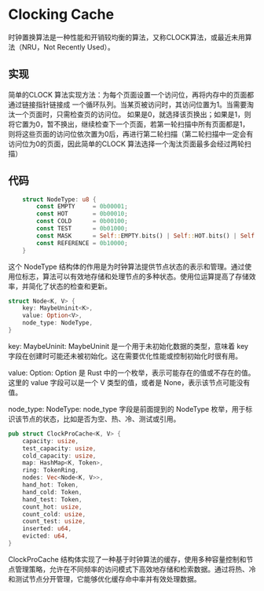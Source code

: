 # Clocking Cache 

时钟置换算法是一种性能和开销较均衡的算法，又称CLOCK算法，或最近未用算法（NRU，Not Recently Used）。

## 实现

简单的CLOCK 算法实现方法：为每个页面设置一个访问位，再将内存中的页面都通过链接指针链接成 一个循环队列。当某页被访问时，其访问位置为1。当需要淘汰一个页面时，只需检查页的访问位。 如果是0，就选择该页换出；如果是1，则将它置为0，暂不换出，继续检查下一个页面，若第一轮扫描中所有页面都是1，则将这些页面的访问位依次置为0后，再进行第二轮扫描（第二轮扫描中一定会有访问位为0的页面，因此简单的CLOCK 算法选择一个淘汰页面最多会经过两轮扫描）

## 代码

```rs 
    struct NodeType: u8 {
        const EMPTY     = 0b00001;
        const HOT       = 0b00010;
        const COLD      = 0b00100;
        const TEST      = 0b01000;
        const MASK      = Self::EMPTY.bits() | Self::HOT.bits() | Self::COLD.bits() | Self::TEST.bits();
        const REFERENCE = 0b10000;
    }
```

这个 NodeType 结构体的作用是为时钟算法提供节点状态的表示和管理。通过使用位标志，算法可以有效地存储和处理节点的多种状态。使用位运算提高了存储效率，并简化了状态的检查和更新。


```rs 
struct Node<K, V> {
    key: MaybeUninit<K>,
    value: Option<V>,
    node_type: NodeType,
}
```

key: MaybeUninit<K>:
MaybeUninit 是一个用于未初始化数据的类型，意味着 key 字段在创建时可能还未被初始化。这在需要优化性能或控制初始化时很有用。

value: Option<V>:
Option 是 Rust 中的一个枚举，表示可能存在的值或不存在的值。这里的 value 字段可以是一个 V 类型的值，或者是 None，表示该节点可能没有值。

node_type: NodeType:
node_type 字段是前面提到的 NodeType 枚举，用于标识该节点的状态，比如是否为空、热、冷、测试或引用。


```rs 
pub struct ClockProCache<K, V> {
    capacity: usize,
    test_capacity: usize,
    cold_capacity: usize,
    map: HashMap<K, Token>,
    ring: TokenRing,
    nodes: Vec<Node<K, V>>,
    hand_hot: Token,
    hand_cold: Token,
    hand_test: Token,
    count_hot: usize,
    count_cold: usize,
    count_test: usize,
    inserted: u64,
    evicted: u64,
}
```

ClockProCache 结构体实现了一种基于时钟算法的缓存，使用多种容量控制和节点管理策略，允许在不同频率的访问模式下高效地存储和检索数据。通过将热、冷和测试节点分开管理，它能够优化缓存命中率并有效处理数据。


